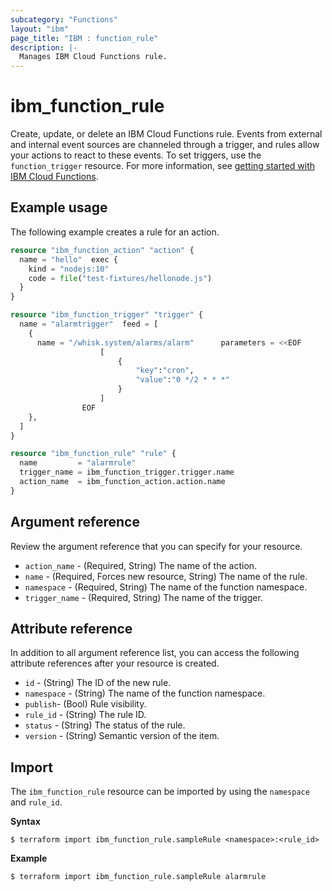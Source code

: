 ```yaml
---
subcategory: "Functions"
layout: "ibm"
page_title: "IBM : function_rule"
description: |-
  Manages IBM Cloud Functions rule.
---
```


# ibm_function_rule

Create, update, or delete an IBM Cloud Functions rule. Events from external and internal event sources are channeled through a trigger, and rules allow your actions to react to these events. To set triggers, use the `function_trigger` resource. For more information, see [getting started with IBM Cloud Functions](https://cloud.ibm.com/docs/openwhisk/openwhisk_triggers_rules.html#openwhisk_triggers).


## Example usage
The following example creates a rule for an action. 

```terraform
resource "ibm_function_action" "action" {
  name = "hello"  exec {
    kind = "nodejs:10"
    code = file("test-fixtures/hellonode.js")
  }
}

resource "ibm_function_trigger" "trigger" {
  name = "alarmtrigger"  feed = [
    {
      name = "/whisk.system/alarms/alarm"      parameters = <<EOF
                    [
                        {
                            "key":"cron",
                            "value":"0 */2 * * *"
                        }
                    ]
                EOF
    },
  ]
}

resource "ibm_function_rule" "rule" {
  name         = "alarmrule"
  trigger_name = ibm_function_trigger.trigger.name
  action_name  = ibm_function_action.action.name
}

```


## Argument reference
Review the argument reference that you can specify for your resource. 

- `action_name` - (Required, String) The name of the action.
- `name` - (Required, Forces new resource, String) The name of the rule.
- `namespace` - (Required, String) The name of the function namespace.
- `trigger_name` - (Required, String) The name of the trigger.


## Attribute reference
In addition to all argument reference list, you can access the following attribute references after your resource is created.

- `id` - (String) The ID of the new rule.
- `namespace` - (String) The name of the function namespace.
- `publish`- (Bool) Rule visibility.
- `rule_id` - (String) The rule ID.
- `status` - (String) The status of the rule.
- `version` - (String) Semantic version of the item.

## Import
The `ibm_function_rule` resource can be imported by using the `namespace` and `rule_id`.

**Syntax**

```
$ terraform import ibm_function_rule.sampleRule <namespace>:<rule_id>

```
**Example**

```
$ terraform import ibm_function_rule.sampleRule alarmrule
```
